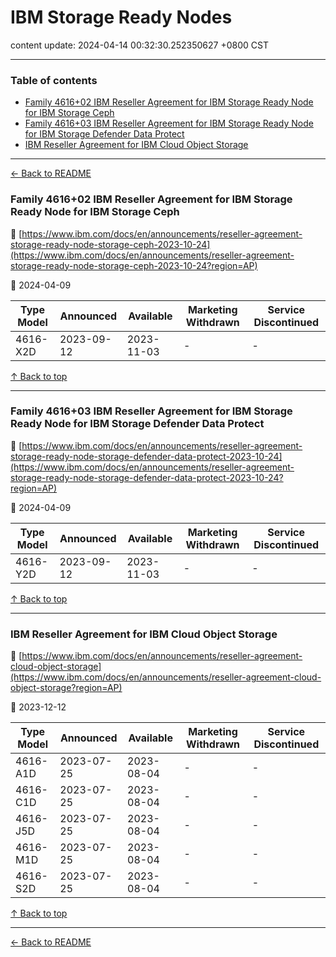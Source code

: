 # IBM Storage Ready Nodes

content update: 2024-04-14 00:32:30.252350627 +0800 CST

---

### Table of contents


- [Family 4616+02 IBM Reseller Agreement for IBM Storage Ready Node for IBM Storage Ceph](#family-461602-ibm-reseller-agreement-for-ibm-storage-ready-node-for-ibm-storage-ceph)
- [Family 4616+03 IBM Reseller Agreement for IBM Storage Ready Node for IBM Storage Defender Data Protect](#family-461603-ibm-reseller-agreement-for-ibm-storage-ready-node-for-ibm-storage-defender-data-protect)
- [IBM Reseller Agreement for IBM Cloud Object Storage](#ibm-reseller-agreement-for-ibm-cloud-object-storage)

---

[← Back to README](../README.md)





### Family 4616+02 IBM Reseller Agreement for IBM Storage Ready Node for IBM Storage Ceph

🔗 [https://www.ibm.com/docs/en/announcements/reseller-agreement-storage-ready-node-storage-ceph-2023-10-24](https://www.ibm.com/docs/en/announcements/reseller-agreement-storage-ready-node-storage-ceph-2023-10-24?region=AP)

📅 2024-04-09

| Type Model | Announced | Available | Marketing Withdrawn | Service Discontinued |
| --- | --- | --- | --- | --- |
| 4616-X2D | 2023-09-12 | 2023-11-03 | - | - |






[↑ Back to top](#table-of-contents)

---





### Family 4616+03 IBM Reseller Agreement for IBM Storage Ready Node for IBM Storage Defender Data Protect

🔗 [https://www.ibm.com/docs/en/announcements/reseller-agreement-storage-ready-node-storage-defender-data-protect-2023-10-24](https://www.ibm.com/docs/en/announcements/reseller-agreement-storage-ready-node-storage-defender-data-protect-2023-10-24?region=AP)

📅 2024-04-09

| Type Model | Announced | Available | Marketing Withdrawn | Service Discontinued |
| --- | --- | --- | --- | --- |
| 4616-Y2D | 2023-09-12 | 2023-11-03 | - | - |






[↑ Back to top](#table-of-contents)

---





### IBM Reseller Agreement for IBM Cloud Object Storage

🔗 [https://www.ibm.com/docs/en/announcements/reseller-agreement-cloud-object-storage](https://www.ibm.com/docs/en/announcements/reseller-agreement-cloud-object-storage?region=AP)

📅 2023-12-12

| Type Model | Announced | Available | Marketing Withdrawn | Service Discontinued |
| --- | --- | --- | --- | --- |
| 4616-A1D | 2023-07-25 | 2023-08-04 | - | - |
| 4616-C1D | 2023-07-25 | 2023-08-04 | - | - |
| 4616-J5D | 2023-07-25 | 2023-08-04 | - | - |
| 4616-M1D | 2023-07-25 | 2023-08-04 | - | - |
| 4616-S2D | 2023-07-25 | 2023-08-04 | - | - |






[↑ Back to top](#table-of-contents)

---



[← Back to README](../README.md)